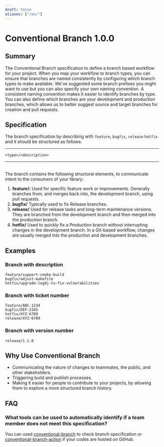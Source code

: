 ```yaml
---
draft: false
aliases: ["/en/"]
---
```


# Conventional Branch 1.0.0

## Summary

The Conventional Branch specification to define a branch based workflow for your project. When you map your workflow to branch types, you can ensure that branches are named consistently by configuring which branch types to make available. We've suggested some branch prefixes you might want to use but you can also specify your own naming convention. A consistent naming convention makes it easier to identify branches by type. You can also define which branches are your development and production branches, which allows us to better suggest source and target branches for creation and pull requests.

## Specification

The branch specification by describing with `feature`, `bugfix`, `release` `hotfix` and it should be structured as follows:

---

```
<type>/<description>
```
---

<br />
The branch contains the following structural elements, to communicate intent to the
consumers of your library:

1. **feature/:** Used for specific feature work or improvements. Generally branches from, and merges back into, the development branch, using pull requests.
2. **bugfix/** Typically used to fix Release branches.
3. **release/** Used for release tasks and long-term maintenance versions. They are branched from the development branch and then merged into the production branch.
4. **hotfix/** Used to quickly fix a Production branch without interrupting changes in the development branch. In a Git-based workflow, changes are usually merged into the production and development branches.

## Examples

### Branch with description

```
feature/support-cmake-build
bugfix/adjust-makefile
hotfix/upgrade-log4j-to-fix-vulnerabilities
```

### Branch with ticket number


```
feature/ABC-1234
bugfix/DEF-2345
hotfix/XYZ-6789
release/XYZ-6789
```

### Branch with version number

```
release/1.1.0
```

## Why Use Conventional Branch

* Communicating the nature of changes to teammates, the public, and other stakeholders.
* Triggering build and publish processes.
* Making it easier for people to contribute to your projects, by allowing them to explore
  a more structured branch history.

## FAQ

### What tools can be used to automatically identify if a team member does not meet this specification?

You can used [conventional-branch](https://github.com/conventional-branch/conventional-branch) to check branch specification or [conventional-branch-action](https://github.com/conventional-branch/conventional-branch-action) if your codes are hosted on GitHub.

